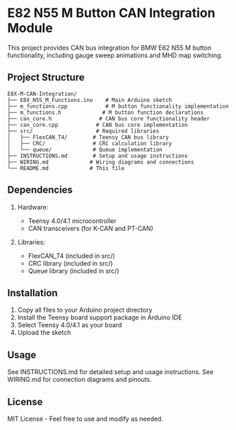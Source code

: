 # E82 N55 M Button CAN Integration Module

This project provides CAN bus integration for BMW E82 N55 M button functionality, including gauge sweep animations and MHD map switching.

## Project Structure

```
E8X-M-CAN-Integration/
├── E8X_N55_M_Functions.ino    # Main Arduino sketch
├── m_functions.cpp            # M button functionality implementation
├── m_functions.h             # M button function declarations
├── can_core.h               # CAN bus core functionality header
├── can_core.cpp            # CAN bus core implementation
├── src/                    # Required libraries
│   ├── FlexCAN_T4/        # Teensy CAN bus library
│   ├── CRC/               # CRC calculation library
│   └── queue/             # Queue implementation
├── INSTRUCTIONS.md        # Setup and usage instructions
├── WIRING.md             # Wiring diagrams and connections
└── README.md             # This file
```

## Dependencies

1. Hardware:

   - Teensy 4.0/4.1 microcontroller
   - CAN transceivers (for K-CAN and PT-CAN)

2. Libraries:
   - FlexCAN_T4 (included in src/)
   - CRC library (included in src/)
   - Queue library (included in src/)

## Installation

1. Copy all files to your Arduino project directory
2. Install the Teensy board support package in Arduino IDE
3. Select Teensy 4.0/4.1 as your board
4. Upload the sketch

## Usage

See INSTRUCTIONS.md for detailed setup and usage instructions.
See WIRING.md for connection diagrams and pinouts.

## License

MIT License - Feel free to use and modify as needed.
